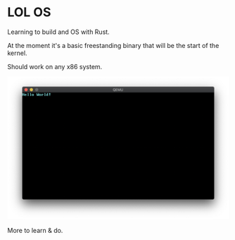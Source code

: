 # LOL OS

Learning to build and OS with Rust.

At the moment it's a basic freestanding binary that will be the start of the kernel.

Should work on any x86 system.

![Hello World](images/hello-world.png)

More to learn & do.
